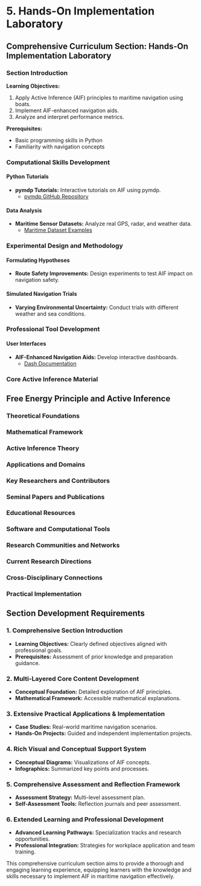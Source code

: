 # 5. Hands-On Implementation Laboratory

## Comprehensive Curriculum Section: Hands-On Implementation Laboratory

### Section Introduction

**Learning Objectives:**

1. Apply Active Inference (AIF) principles to maritime navigation using boats.
2. Implement AIF-enhanced navigation aids.
3. Analyze and interpret performance metrics.

**Prerequisites:**

- Basic programming skills in Python
- Familiarity with navigation concepts

### Computational Skills Development

#### Python Tutorials

- **pymdp Tutorials:** Interactive tutorials on AIF using pymdp.
  - [pymdp GitHub Repository](https://github.com/infer-actively/pymdp)

#### Data Analysis

- **Maritime Sensor Datasets:** Analyze real GPS, radar, and weather data.
  - [Maritime Dataset Examples](https://www.kaggle.com/datasets/username/maritime-dataset)

### Experimental Design and Methodology

#### Formulating Hypotheses

- **Route Safety Improvements:** Design experiments to test AIF impact on navigation safety.

#### Simulated Navigation Trials

- **Varying Environmental Uncertainty:** Conduct trials with different weather and sea conditions.

### Professional Tool Development

#### User Interfaces

- **AIF-Enhanced Navigation Aids:** Develop interactive dashboards.
  - [Dash Documentation](https://dash.plotly.com/)

### Core Active Inference Material

## Free Energy Principle and Active Inference

### Theoretical Foundations

### Mathematical Framework

### Active Inference Theory

### Applications and Domains

### Key Researchers and Contributors

### Seminal Papers and Publications

### Educational Resources

### Software and Computational Tools

### Research Communities and Networks

### Current Research Directions

### Cross-Disciplinary Connections

### Practical Implementation

## Section Development Requirements

### 1. Comprehensive Section Introduction

- **Learning Objectives:** Clearly defined objectives aligned with professional goals.
- **Prerequisites:** Assessment of prior knowledge and preparation guidance.

### 2. Multi-Layered Core Content Development

- **Conceptual Foundation:** Detailed exploration of AIF principles.
- **Mathematical Framework:** Accessible mathematical explanations.

### 3. Extensive Practical Applications & Implementation

- **Case Studies:** Real-world maritime navigation scenarios.
- **Hands-On Projects:** Guided and independent implementation projects.

### 4. Rich Visual and Conceptual Support System

- **Conceptual Diagrams:** Visualizations of AIF concepts.
- **Infographics:** Summarized key points and processes.

### 5. Comprehensive Assessment and Reflection Framework

- **Assessment Strategy:** Multi-level assessment plan.
- **Self-Assessment Tools:** Reflection journals and peer assessment.

### 6. Extended Learning and Professional Development

- **Advanced Learning Pathways:** Specialization tracks and research opportunities.
- **Professional Integration:** Strategies for workplace application and team training.

This comprehensive curriculum section aims to provide a thorough and engaging learning experience, equipping learners with the knowledge and skills necessary to implement AIF in maritime navigation effectively.